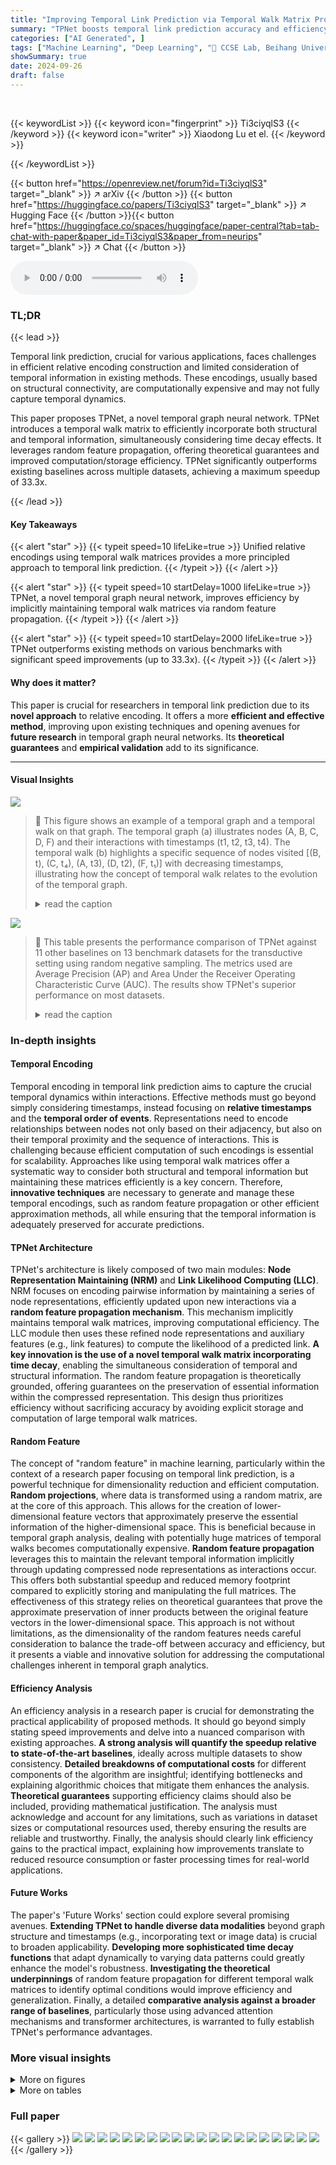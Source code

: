```yaml
---
title: "Improving Temporal Link Prediction via Temporal Walk Matrix Projection"
summary: "TPNet boosts temporal link prediction accuracy and efficiency by unifying relative encodings via temporal walk matrices and using random feature propagation."
categories: ["AI Generated", ]
tags: ["Machine Learning", "Deep Learning", "🏢 CCSE Lab, Beihang University",]
showSummary: true
date: 2024-09-26
draft: false
---
```


<br>

{{< keywordList >}}
{{< keyword icon="fingerprint" >}} Ti3ciyqlS3 {{< /keyword >}}
{{< keyword icon="writer" >}} Xiaodong Lu et el. {{< /keyword >}}
 
{{< /keywordList >}}

{{< button href="https://openreview.net/forum?id=Ti3ciyqlS3" target="_blank" >}}
↗ arXiv
{{< /button >}}
{{< button href="https://huggingface.co/papers/Ti3ciyqlS3" target="_blank" >}}
↗ Hugging Face
{{< /button >}}{{< button href="https://huggingface.co/spaces/huggingface/paper-central?tab=tab-chat-with-paper&paper_id=Ti3ciyqlS3&paper_from=neurips" target="_blank" >}}
↗ Chat
{{< /button >}}




<audio controls>
    <source src="https://ai-paper-reviewer.com/Ti3ciyqlS3/podcast.wav" type="audio/wav">
    Your browser does not support the audio element.
</audio>


### TL;DR


{{< lead >}}

Temporal link prediction, crucial for various applications, faces challenges in efficient relative encoding construction and limited consideration of temporal information in existing methods.  These encodings, usually based on structural connectivity, are computationally expensive and may not fully capture temporal dynamics. 

This paper proposes TPNet, a novel temporal graph neural network. TPNet introduces a temporal walk matrix to efficiently incorporate both structural and temporal information, simultaneously considering time decay effects. It leverages random feature propagation, offering theoretical guarantees and improved computation/storage efficiency. TPNet significantly outperforms existing baselines across multiple datasets, achieving a maximum speedup of 33.3x.

{{< /lead >}}


#### Key Takeaways

{{< alert "star" >}}
{{< typeit speed=10 lifeLike=true >}} Unified relative encodings using temporal walk matrices provides a more principled approach to temporal link prediction. {{< /typeit >}}
{{< /alert >}}

{{< alert "star" >}}
{{< typeit speed=10 startDelay=1000 lifeLike=true >}} TPNet, a novel temporal graph neural network, improves efficiency by implicitly maintaining temporal walk matrices via random feature propagation. {{< /typeit >}}
{{< /alert >}}

{{< alert "star" >}}
{{< typeit speed=10 startDelay=2000 lifeLike=true >}} TPNet outperforms existing methods on various benchmarks with significant speed improvements (up to 33.3x). {{< /typeit >}}
{{< /alert >}}

#### Why does it matter?
This paper is crucial for researchers in temporal link prediction due to its **novel approach** to relative encoding.  It offers a more **efficient and effective method**, improving upon existing techniques and opening avenues for **future research** in temporal graph neural networks. Its **theoretical guarantees** and **empirical validation** add to its significance.

------
#### Visual Insights



![](https://ai-paper-reviewer.com/Ti3ciyqlS3/figures_4_1.jpg)

> 🔼 This figure shows an example of a temporal graph and a temporal walk on that graph. The temporal graph (a) illustrates nodes (A, B, C, D, F) and their interactions with timestamps (t1, t2, t3, t4). The temporal walk (b) highlights a specific sequence of nodes visited  [(B, t), (C, t₄), (A, t3), (D, t2), (F, t₁)] with decreasing timestamps, illustrating how the concept of temporal walk relates to the evolution of the temporal graph.
> <details>
> <summary>read the caption</summary>
> Figure 2: A illustration of the temporal walk.
> </details>





![](https://ai-paper-reviewer.com/Ti3ciyqlS3/tables_1_1.jpg)

> 🔼 This table presents the performance comparison of TPNet against 11 other baselines on 13 benchmark datasets for the transductive setting using random negative sampling.  The metrics used are Average Precision (AP) and Area Under the Receiver Operating Characteristic Curve (AUC).  The results show TPNet's superior performance on most datasets.
> <details>
> <summary>read the caption</summary>
> Table 1: Transductive results for different baselines under the random negative sampling strategy.
> </details>





### In-depth insights


#### Temporal Encoding
Temporal encoding in temporal link prediction aims to capture the crucial temporal dynamics within interactions.  Effective methods must go beyond simply considering timestamps, instead focusing on **relative timestamps** and the **temporal order of events**.  Representations need to encode relationships between nodes not only based on their adjacency, but also on their temporal proximity and the sequence of interactions.  This is challenging because efficient computation of such encodings is essential for scalability.  Approaches like using temporal walk matrices offer a systematic way to consider both structural and temporal information but maintaining these matrices efficiently is a key concern.  Therefore, **innovative techniques** are necessary to generate and manage these temporal encodings, such as random feature propagation or other efficient approximation methods, all while ensuring that the temporal information is adequately preserved for accurate predictions.

#### TPNet Architecture
TPNet's architecture is likely composed of two main modules: **Node Representation Maintaining (NRM)** and **Link Likelihood Computing (LLC)**.  NRM focuses on encoding pairwise information by maintaining a series of node representations, efficiently updated upon new interactions via a **random feature propagation mechanism**. This mechanism implicitly maintains temporal walk matrices, improving computational efficiency. The LLC module then uses these refined node representations and auxiliary features (e.g., link features) to compute the likelihood of a predicted link.  **A key innovation is the use of a novel temporal walk matrix incorporating time decay**, enabling the simultaneous consideration of temporal and structural information.  The random feature propagation is theoretically grounded, offering guarantees on the preservation of essential information within the compressed representation. This design thus prioritizes efficiency without sacrificing accuracy by avoiding explicit storage and computation of large temporal walk matrices.

#### Random Feature
The concept of "random feature" in machine learning, particularly within the context of a research paper focusing on temporal link prediction, is a powerful technique for dimensionality reduction and efficient computation.  **Random projections**, where data is transformed using a random matrix, are at the core of this approach.  This allows for the creation of lower-dimensional feature vectors that approximately preserve the essential information of the higher-dimensional space. This is beneficial because in temporal graph analysis, dealing with potentially huge matrices of temporal walks becomes computationally expensive.  **Random feature propagation** leverages this to maintain the relevant temporal information implicitly through updating compressed node representations as interactions occur.  This offers both substantial speedup and reduced memory footprint compared to explicitly storing and manipulating the full matrices. The effectiveness of this strategy relies on theoretical guarantees that prove the approximate preservation of inner products between the original feature vectors in the lower-dimensional space. This approach is not without limitations, as the dimensionality of the random features needs careful consideration to balance the trade-off between accuracy and efficiency, but it presents a viable and innovative solution for addressing the computational challenges inherent in temporal graph analytics.

#### Efficiency Analysis
An efficiency analysis in a research paper is crucial for demonstrating the practical applicability of proposed methods.  It should go beyond simply stating speed improvements and delve into a nuanced comparison with existing approaches.  **A strong analysis will quantify the speedup relative to state-of-the-art baselines**, ideally across multiple datasets to show consistency.  **Detailed breakdowns of computational costs** for different components of the algorithm are insightful; identifying bottlenecks and explaining algorithmic choices that mitigate them enhances the analysis.  **Theoretical guarantees** supporting efficiency claims should also be included, providing mathematical justification. The analysis must acknowledge and account for any limitations, such as variations in dataset sizes or computational resources used, thereby ensuring the results are reliable and trustworthy.  Finally, the analysis should clearly link efficiency gains to the practical impact, explaining how improvements translate to reduced resource consumption or faster processing times for real-world applications.

#### Future Works
The paper's 'Future Works' section could explore several promising avenues.  **Extending TPNet to handle diverse data modalities** beyond graph structure and timestamps (e.g., incorporating text or image data) is crucial to broaden applicability.  **Developing more sophisticated time decay functions** that adapt dynamically to varying data patterns could greatly enhance the model's robustness.  **Investigating the theoretical underpinnings** of random feature propagation for different temporal walk matrices to identify optimal conditions would improve efficiency and generalization.  Finally, a detailed **comparative analysis against a broader range of baselines**, particularly those using advanced attention mechanisms and transformer architectures, is warranted to fully establish TPNet's performance advantages.


### More visual insights

<details>
<summary>More on figures
</summary>


![](https://ai-paper-reviewer.com/Ti3ciyqlS3/figures_4_2.jpg)

> 🔼 The figure illustrates a temporal graph and a temporal walk on that graph. The temporal graph (a) shows nodes and edges with timestamps, representing interactions among entities over time.  The temporal walk (b) highlights a specific sequence of node-time pairs, demonstrating a path through the graph where the timestamps decrease along the sequence. This path respects the temporal order of interactions.
> <details>
> <summary>read the caption</summary>
> Figure 2: A illustration of the temporal walk.
> </details>



![](https://ai-paper-reviewer.com/Ti3ciyqlS3/figures_8_1.jpg)

> 🔼 The plots show the influence of node representation dimension on the average precision of TPNet-d and the SOTA baseline on LastFM and MOOC datasets. The x-axis represents the log2 of the node representation dimension, and the y-axis represents the average precision.  It demonstrates the impact of the dimension on model performance. 
> <details>
> <summary>read the caption</summary>
> Figure 3: Influence of node representation dimension.
> </details>



![](https://ai-paper-reviewer.com/Ti3ciyqlS3/figures_9_1.jpg)

> 🔼 This figure compares the relative inference time of different methods on two datasets (LastFM and MOOC).  It demonstrates that TPNet is significantly faster than other link-wise methods (CAWN, NAT, PINT, DyGFormer) and comparable to node-wise methods. The figure highlights TPNet's efficiency gains due to its optimized method for maintaining temporal walk matrices, avoiding redundant computations associated with existing methods.
> <details>
> <summary>read the caption</summary>
> Figure 4: Relative running time of different methods. The proportion of construction relative encoding time to all running time is marked in brackets for link-wise methods.
> </details>



![](https://ai-paper-reviewer.com/Ti3ciyqlS3/figures_9_2.jpg)

> 🔼 This figure compares the relative inference time of different methods to TPNet, evaluating their efficiency.  The results on LastFM and MOOC datasets are shown. TPNet achieves superior performance and efficiency compared to other methods, particularly link-wise methods which are significantly slower due to the time-consuming relative encoding construction. The figure visually highlights TPNet's speed advantage, showcasing its efficiency gains.
> <details>
> <summary>read the caption</summary>
> Figure 4: Relative running time of different methods. The proportion of construction relative encoding time to all running time is marked in brackets for link-wise methods.
> </details>



![](https://ai-paper-reviewer.com/Ti3ciyqlS3/figures_13_1.jpg)

> 🔼 This figure illustrates a temporal graph and a temporal walk on it. The temporal graph (a) shows nodes with timestamps indicating interactions over time.  The temporal walk (b) highlights a specific path in the graph, demonstrating the concept of a sequence of node-time pairs with decreasing timestamps. This concept is important for understanding temporal link prediction, as it shows how past interactions contribute to predicting future links. The temporal walk helps capture both structural information (connectivity of nodes) and temporal information (order of interactions).
> <details>
> <summary>read the caption</summary>
> Figure 2: A illustration of the temporal walk.
> </details>



![](https://ai-paper-reviewer.com/Ti3ciyqlS3/figures_16_1.jpg)

> 🔼 This figure shows an example temporal graph with nodes and edges. It also illustrates a temporal walk, which is a sequence of nodes visited in decreasing order of timestamps.  The temporal walk shown is [(B, t4), (C, t4), (A, t3), (D, t2), (F, t1)]. This example visually explains the concept of a temporal walk which is crucial to the TPNet model. 
> <details>
> <summary>read the caption</summary>
> Figure 2: A illustration of the temporal walk.
> </details>



![](https://ai-paper-reviewer.com/Ti3ciyqlS3/figures_20_1.jpg)

> 🔼 The figure contains two parts. Part (a) shows an example of a temporal graph with nodes and edges associated with timestamps. Part (b) shows a temporal walk, which is a sequence of node-time pairs with decreasing timestamps. The example shows a temporal walk with five nodes and their timestamps.
> <details>
> <summary>read the caption</summary>
> Figure 2: A illustration of the temporal walk.
> </details>



![](https://ai-paper-reviewer.com/Ti3ciyqlS3/figures_21_1.jpg)

> 🔼 The plots show how the average precision changes with different node representation dimensions on three datasets (LastFM, MOOC, and Enron).  The results demonstrate that a relatively small dimension of node representation can achieve satisfactory performance, indicating the effectiveness and efficiency of TPNet's random feature propagation mechanism.
> <details>
> <summary>read the caption</summary>
> Figure 3: Influence of node representation dimension.
> </details>



</details>




<details>
<summary>More on tables
</summary>


![](https://ai-paper-reviewer.com/Ti3ciyqlS3/tables_7_1.jpg)
> 🔼 This table presents the results of a temporal link prediction experiment using various baselines on 13 benchmark datasets under the transductive setting and random negative sampling strategy.  The table shows the average precision (AP) and area under the receiver operating characteristic curve (AUC) for each baseline and dataset.  The best and second-best results for each dataset are highlighted.
> <details>
> <summary>read the caption</summary>
> Table 1: Transductive results for different baselines under the random negative sampling strategy. blod and underline highlight the best and second best result respectively.
> </details>

![](https://ai-paper-reviewer.com/Ti3ciyqlS3/tables_8_1.jpg)
> 🔼 This table presents the ablation study results, comparing the performance of the TPNet model with different components removed.  It shows the impact of removing the node representation maintaining (NRM) module, ignoring the time decay effect in the temporal walk matrix, and removing the scaling and ReLU operations in the pairwise feature decoding. The results demonstrate the importance of each component in achieving high prediction accuracy, particularly highlighting the critical role of the NRM and the time decay effect.
> <details>
> <summary>read the caption</summary>
> Table 2: Ablation study results, where N/A indicates the numerical overflow error.
> </details>

![](https://ai-paper-reviewer.com/Ti3ciyqlS3/tables_19_1.jpg)
> 🔼 This table provides a detailed overview of the thirteen benchmark datasets used in the paper's experiments. For each dataset, it lists the domain, number of nodes and links, the dimensionality of node and link features, whether it is a bipartite graph, the duration of data collection, the number of unique time steps, and the time granularity.
> <details>
> <summary>read the caption</summary>
> Table 3: Statistics of the datasets.
> </details>

![](https://ai-paper-reviewer.com/Ti3ciyqlS3/tables_20_1.jpg)
> 🔼 This table shows the scalability results of the PINT model on synthetic datasets with varying numbers of edges. The 'Time' column represents the running time in seconds, and the 'Memory' column represents the memory usage in GB.  As the number of edges increases, the running time and memory usage increase significantly.  At 10,000,000 and 100,000,000 edges, the model runs out of memory (OOM). This highlights a significant limitation of the PINT model's approach to handling large-scale temporal graphs.
> <details>
> <summary>read the caption</summary>
> Table 4: Scalability analysis of PINT.
> </details>

![](https://ai-paper-reviewer.com/Ti3ciyqlS3/tables_20_2.jpg)
> 🔼 This table presents a statistical overview of the node representation norms across different layers (Layer1, Layer2, Layer3) for thirteen distinct datasets.  Each entry represents the average norm (L2 norm) calculated for the node representations within that specific layer and dataset. The data provides insight into the magnitude and distribution of learned node features at different layers of the TPNet model.
> <details>
> <summary>read the caption</summary>
> Table 5: Average norm of node representations from different layers.
> </details>

![](https://ai-paper-reviewer.com/Ti3ciyqlS3/tables_21_1.jpg)
> 🔼 This table presents the performance comparison of TPNet against 11 other baselines on 13 benchmark datasets for temporal link prediction using the random negative sampling strategy in a transductive setting.  The results show the average precision (AP) and area under the receiver operating characteristic curve (AUC) for each method on each dataset.  It highlights the effectiveness of TPNet by comparing its performance to the state-of-the-art (SOTA) methods.
> <details>
> <summary>read the caption</summary>
> Table 1: Transductive results for different baselines under the random negative sampling strategy.
> </details>

![](https://ai-paper-reviewer.com/Ti3ciyqlS3/tables_22_1.jpg)
> 🔼 This table presents the performance comparison of TPNet against 11 other baselines across 13 benchmark datasets. The experiments are conducted under the transductive setting using the random negative sampling strategy.  The results are reported as Average Precision (AP). The best-performing model for each dataset is highlighted.
> <details>
> <summary>read the caption</summary>
> Table 1: Transductive results for different baselines under the random negative sampling strategy.
> </details>

![](https://ai-paper-reviewer.com/Ti3ciyqlS3/tables_22_2.jpg)
> 🔼 This table presents the results of a transductive learning experiment on 13 benchmark datasets.  The experiment evaluates the performance of 12 different baselines and TPNet (the proposed model) on the task of temporal link prediction. The performance metric is Average Precision (AP) and Area Under the ROC Curve (AUC). Each row represents the results for a specific dataset, and the columns represent the different methods evaluated. The best and second-best results for each dataset are highlighted in bold and underlined, respectively. This table demonstrates TPNet's superior performance compared to the baseline methods across various datasets.
> <details>
> <summary>read the caption</summary>
> Table 1: Transductive results for different baselines under the random negative sampling strategy. blod and underline highlight the best and second best result respectively.
> </details>

![](https://ai-paper-reviewer.com/Ti3ciyqlS3/tables_23_1.jpg)
> 🔼 This table presents the performance comparison of TPNet against 11 other baselines on 13 benchmark datasets.  The results are for the transductive setting (where the model has seen all nodes and edges during training) and uses a random negative sampling strategy to generate negative samples. The metrics used to evaluate the performance are Average Precision (AP) and Area Under the Receiver Operating Characteristic Curve (AUC).  The table highlights the effectiveness of TPNet compared to other methods by showing its superior performance in most datasets.
> <details>
> <summary>read the caption</summary>
> Table 1: Transductive results for different baselines under the random negative sampling strategy.
> </details>

![](https://ai-paper-reviewer.com/Ti3ciyqlS3/tables_23_2.jpg)
> 🔼 This table presents the performance of TPNet and other baselines on 13 benchmark datasets for temporal link prediction. The results are reported using Average Precision (AP) and Area Under the Receiver Operating Characteristic Curve (AUC-ROC) metrics. The table demonstrates TPNet's superior performance compared to the other methods, showcasing its effectiveness in capturing both temporal and structural correlations in dynamic graph data.
> <details>
> <summary>read the caption</summary>
> Table 1: Transductive results for different baselines under the random negative sampling strategy.
> </details>

</details>




### Full paper

{{< gallery >}}
<img src="https://ai-paper-reviewer.com/Ti3ciyqlS3/1.png" class="grid-w50 md:grid-w33 xl:grid-w25" />
<img src="https://ai-paper-reviewer.com/Ti3ciyqlS3/2.png" class="grid-w50 md:grid-w33 xl:grid-w25" />
<img src="https://ai-paper-reviewer.com/Ti3ciyqlS3/3.png" class="grid-w50 md:grid-w33 xl:grid-w25" />
<img src="https://ai-paper-reviewer.com/Ti3ciyqlS3/4.png" class="grid-w50 md:grid-w33 xl:grid-w25" />
<img src="https://ai-paper-reviewer.com/Ti3ciyqlS3/5.png" class="grid-w50 md:grid-w33 xl:grid-w25" />
<img src="https://ai-paper-reviewer.com/Ti3ciyqlS3/6.png" class="grid-w50 md:grid-w33 xl:grid-w25" />
<img src="https://ai-paper-reviewer.com/Ti3ciyqlS3/7.png" class="grid-w50 md:grid-w33 xl:grid-w25" />
<img src="https://ai-paper-reviewer.com/Ti3ciyqlS3/8.png" class="grid-w50 md:grid-w33 xl:grid-w25" />
<img src="https://ai-paper-reviewer.com/Ti3ciyqlS3/9.png" class="grid-w50 md:grid-w33 xl:grid-w25" />
<img src="https://ai-paper-reviewer.com/Ti3ciyqlS3/10.png" class="grid-w50 md:grid-w33 xl:grid-w25" />
<img src="https://ai-paper-reviewer.com/Ti3ciyqlS3/11.png" class="grid-w50 md:grid-w33 xl:grid-w25" />
<img src="https://ai-paper-reviewer.com/Ti3ciyqlS3/12.png" class="grid-w50 md:grid-w33 xl:grid-w25" />
<img src="https://ai-paper-reviewer.com/Ti3ciyqlS3/13.png" class="grid-w50 md:grid-w33 xl:grid-w25" />
<img src="https://ai-paper-reviewer.com/Ti3ciyqlS3/14.png" class="grid-w50 md:grid-w33 xl:grid-w25" />
<img src="https://ai-paper-reviewer.com/Ti3ciyqlS3/15.png" class="grid-w50 md:grid-w33 xl:grid-w25" />
<img src="https://ai-paper-reviewer.com/Ti3ciyqlS3/16.png" class="grid-w50 md:grid-w33 xl:grid-w25" />
<img src="https://ai-paper-reviewer.com/Ti3ciyqlS3/17.png" class="grid-w50 md:grid-w33 xl:grid-w25" />
<img src="https://ai-paper-reviewer.com/Ti3ciyqlS3/18.png" class="grid-w50 md:grid-w33 xl:grid-w25" />
<img src="https://ai-paper-reviewer.com/Ti3ciyqlS3/19.png" class="grid-w50 md:grid-w33 xl:grid-w25" />
<img src="https://ai-paper-reviewer.com/Ti3ciyqlS3/20.png" class="grid-w50 md:grid-w33 xl:grid-w25" />
{{< /gallery >}}
